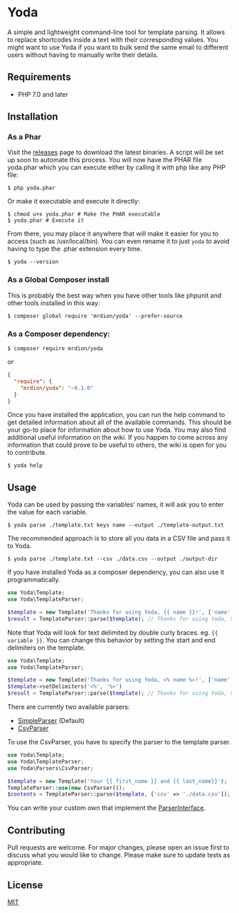 # Yoda

A simple and lightweight command-line tool for template parsing. It allows to replace shortcodes inside a text with 
their corresponding values. You might want to use Yoda if you want to bulk send the same email to different users
without having to manually write their details.

## Requirements

- PHP 7.0 and later

## Installation

### As a Phar

Visit the [releases](https://github.com/mrdionjr/yoda/releases) page to download the latest binaries.
A script will be set up soon to automate this process. You will now have the PHAR file yoda.phar 
which you can execute either by calling it with php like any PHP file:

```shell
$ php yoda.phar
```

Or make it executable and execute it directly:

```shell
$ chmod u+x yoda.phar # Make the PHAR executable
$ yoda.phar # Execute it
```

From there, you may place it anywhere that will make it easier for you to access (such as /usr/local/bin). 
You can even rename it to just `yoda` to avoid having to type the .phar extension every time.

```shell
$ yoda --version
```

### As a Global Composer install

This is probably the best way when you have other tools like phpunit and 
other tools installed in this way:

```shell
$ composer global require 'mrdion/yoda' --prefer-source
```

### As a Composer dependency:

``` shell
$ composer require mrdion/yoda
```

or

```json
{
  "require": {
    "mrdion/yoda": "~0.1.0"
  }
}
```

Once you have installed the application, you can run the help command to get detailed information about all of the available commands. 
This should be your go-to place for information about how to use Yoda. 
You may also find additional useful information on the wiki. 
If you happen to come across any information that could prove to be useful to others, the wiki is open for you to contribute.

```shell
$ yoda help
```

## Usage

Yoda can be used by passing the variables' names, it will ask you to enter the value for
each variable.

```shell
$ yoda parse ./template.txt keys name --output ./template-output.txt
```

The recommended approach is to store all you data in a CSV file and pass it to Yoda.

```shell
$ yoda parse ./template.txt --csv ./data.csv --output ./output-dir
```

If you have installed Yoda as a composer dependency, you can also use it programmatically.

``` php
use Yoda\Template;
use Yoda\TemplateParser;

$template = new Template('Thanks for using Yoda, {{ name }}!', ['name' => 'SuperDev'], 'test');
$result = TemplateParser::parse($template); // Thanks for using Yoda, SuperDev! 
```

Note that Yoda will look for text delimited by double curly braces. eg. `{{ variable }}`.
You can change this behavior by setting the start and end delimiters on the template.

```php
use Yoda\Template;
use Yoda\TemplateParser;

$template = new Template('Thanks for using Yoda, <% name %>!', ['name' => 'SuperDev']);
$template->setDelimiters('<%', '%>')
$result = TemplateParser::parse($template); // Thanks for using Yoda, SuperDev! 
```

There are currently two available parsers:
- [SimpleParser](https://github.com/mrdionjr/yoda/blob/d0549946344373f464a32e97376e1031d99aa369/src/Parsers/SimpleParser.php) (Default)
- [CsvParser](https://github.com/mrdionjr/yoda/blob/d0549946344373f464a32e97376e1031d99aa369/src/Parsers/CsvParser.php)

To use the CsvParser, you have to specify the parser to the template parser.

```php
use Yoda\Template;
use Yoda\TemplateParser;
use Yoda\Parsers\CsvParser;

$template = new Template('Your {{ first_name }} and {{ last_name}}');
TemplateParser::use(new CsvParser());
$contents = TemplateParser::parse($template, ['csv' => './data.csv']);
```

You can write your custom own that implement the [ParserInterface](https://github.com/mrdionjr/yoda/blob/d0549946344373f464a32e97376e1031d99aa369/src/Parsers/ParserInterface.php).

## Contributing
Pull requests are welcome. For major changes, please open an issue first to discuss what you would like to change.
Please make sure to update tests as appropriate.

## License
[MIT](https://choosealicense.com/licenses/mit/)